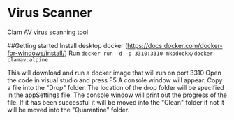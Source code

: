# Virus Scanner
Clam AV virus scanning tool

##Getting started 
Install desktop docker (https://docs.docker.com/docker-for-windows/install/) 
Run 
`docker run -d -p 3310:3310 mkodockx/docker-clamav:alpine`
 
This will download and run a docker image that will run on port 3310
Open the code in visual studio and press F5 
A console window will appear. Copy a file into the "Drop" folder.  The location of the drop folder will be specified in the appSettings file.
The console window will print out the progress of the file. 
If it has been successful it will be moved into the "Clean" folder if not it will be moved into the "Quarantine" folder.


